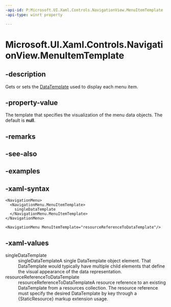 ```yaml
---
-api-id: P:Microsoft.UI.Xaml.Controls.NavigationView.MenuItemTemplate
-api-type: winrt property

---
```

<!-- Property syntax.
public DataTemplate MenuItemTemplate { get;  set; }
-->

# Microsoft.UI.Xaml.Controls.NavigationView.MenuItemTemplate


## -description

Gets or sets the [DataTemplate](../windows.ui.xaml/datatemplate.md) used to display each menu item.


## -property-value

The template that specifies the visualization of the menu data objects. The default is **null**.


## -remarks


## -see-also


## -examples


## -xaml-syntax

```xaml
<NavigationMenu>
  <NavigationMenu.MenuItemTemplate>
    singleDataTemplate
  </NavigationMenu.MenuItemTemplate>
</NavigationMenu>
```

```xaml
<NavigationMenu MenuItemTemplate="resourceReferenceToDataTemplate"/>
```



## -xaml-values

<dl><dt>singleDataTemplate</dt><dd>singleDataTemplateA single DataTemplate object element. That DataTemplate would typically have multiple child elements that define the visual appearance of the data representation.</dd>
<dt>resourceReferenceToDataTemplate</dt><dd>resourceReferenceToDataTemplateA resource reference to an existing DataTemplate from a resources collection. The resource reference must specify the desired DataTemplate by key through a {StaticResource} markup extension usage.</dd>
</dl>


